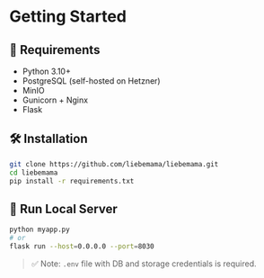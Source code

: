 # Getting Started

## 🧩 Requirements

- Python 3.10+
- PostgreSQL (self-hosted on Hetzner)
- MinIO
- Gunicorn + Nginx
- Flask

## 🛠 Installation

```bash
git clone https://github.com/liebemama/liebemama.git
cd liebemama
pip install -r requirements.txt
```

## 🚀 Run Local Server

```bash
python myapp.py
# or
flask run --host=0.0.0.0 --port=8030
```

> ✅ Note: `.env` file with DB and storage credentials is required.
